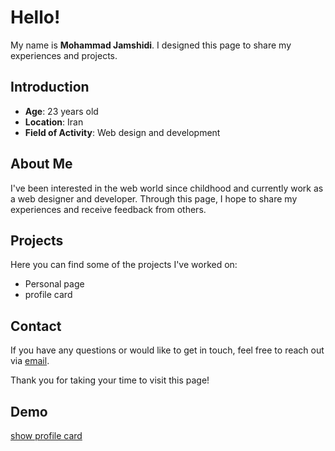 # Hello!  
  
My name is **Mohammad Jamshidi**. I designed this page to share my experiences and projects.  

## Introduction  

- **Age**: 23 years old  
- **Location**: Iran  
- **Field of Activity**: Web design and development  

## About Me  

I've been interested in the web world since childhood and currently work as a web designer and developer. Through this page, I hope to share my experiences and receive feedback from others.  

## Projects  

Here you can find some of the projects I've worked on:  
- Personal page
- profile card

## Contact  

If you have any questions or would like to get in touch, feel free to reach out via [email](mailto:hyby1380@gmail.com).  

Thank you for taking your time to visit this page!


## Demo 
[show profile card](https://mohmd-jam.github.io/profile)    

